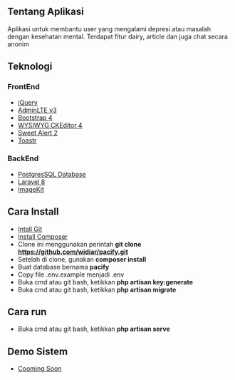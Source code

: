 ## Tentang Aplikasi

Aplikasi untuk membantu user yang mengalami depresi atau masalah dengan kesehatan mental. Terdapat fitur dairy, article dan juga chat secara anonim

## Teknologi

### FrontEnd

-   [jQuery](https://jquery.com/)
-   [AdminLTE v3](https://adminlte.io/themes/v3/)
-   [Bootstrap 4](https://getbootstrap.com/)
-   [WYSIWYG CKEditor 4](https://ckeditor.com/ckeditor-4/)
-   [Sweet Alert 2](https://sweetalert2.github.io/)
-   [Toastr](https://github.com/CodeSeven/toastr)

### BackEnd

-   [PostgresSQL Database](https://www.postgresql.org/)
-   [Laravel 8](https://laravel.com/)
-   [ImageKit](https://imagekit.io/)

## Cara Install

-   [Intall Git](https://git-scm.com/downloads)
-   [Install Composer](https://getcomposer.org/download/)
-   Clone ini menggunakan perintah **git clone https://github.com/widiar/pacify.git**
-   Setelah di clone, gunakan **composer install**
-   Buat database bernama **pacify**
-   Copy file .env.example menjadi .env
-   Buka cmd atau git bash, ketikkan **php artisan key:generate**
-   Buka cmd atau git bash, ketikkan **php artisan migrate**

## Cara run

-   Buka cmd atau git bash, ketikkan **php artisan serve**

## Demo Sistem

-   [Cooming Soon](#)
